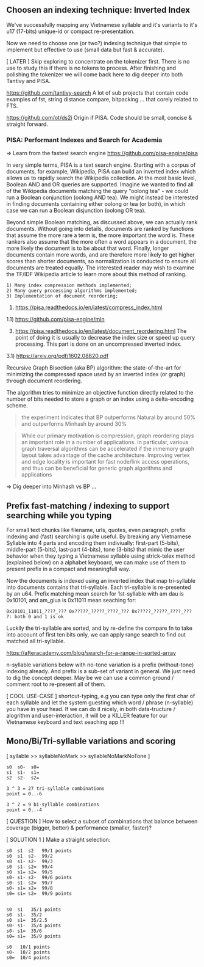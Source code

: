 ## Choosen an indexing technique: Inverted Index

We've successfully mapping any Vietnamese syllable and it's variants to it's u17 (17-bits) unique-id or compact re-presentation.

Now we need to choose one (or two?) indexing technique that simple to implement but effective to use (small data but fast & accurate).

[ LATER ] Skip exploring to concentrate on the tokenizer first. There is no use to study this if there is no tokens to process. After finishing and polishing the tokenizer we will come back here to dig deeper into both Tantivy and PISA.

https://github.com/tantivy-search
A lot of sub projects that contain code examples of fst, string distance compare, bitpacking ... that corely related to FTS.

https://github.com/ot/ds2i
Origin if PISA. Code should be small, concise & straight forward.

### PISA: Performant Indexes and Search for Academia

=> Learn from the fastest search engine https://github.com/pisa-engine/pisa

In very simple terms, PISA is a text search engine. Starting with a corpus of documents, for example, Wikipedia, PISA can build an inverted index which allows us to rapidly search the Wikipedia collection. At the most basic level, Boolean AND and OR queries are supported. Imagine we wanted to find all of the Wikipedia documents matching the query "oolong tea" - we could run a Boolean conjunction (oolong AND tea). We might instead be interested in finding documents containing either oolong or tea (or both), in which case we can run a Boolean disjunction (oolong OR tea).

Beyond simple Boolean matching, as discussed above, we can actually rank documents. Without going into details, documents are ranked by functions that assume the more rare a term is, the more important the word is. These rankers also assume that the more often a word appears in a document, the more likely the document is to be about that word. Finally, longer documents contain more words, and are therefore more likely to get higher scores than shorter documents, so normalization is conducted to ensure all documents are treated equally. The interested reader may wish to examine the TF/IDF Wikipedia article to learn more about this method of ranking.


    1) Many index compression methods implemented;
    2) Many query processing algorithms implemented;
    3) Implementation of document reordering;

1) https://pisa.readthedocs.io/en/latest/compress_index.html

1.1) https://github.com/pisa-engine/mln

3) https://pisa.readthedocs.io/en/latest/document_reordering.html
The point of doing it is usually to decrease the index size or speed up query processing. This part is done on an uncompressed inverted index.


3.1) https://arxiv.org/pdf/1602.08820.pdf 

Recursive Graph Bisection (aka BP) algorithm: the state-of-the-art for minimizing the compressed space used by an inverted index (or graph) through document reordering.

The algorithm tries to minimize an objective function directly related to the number of bits needed to store a graph or an index using a delta-encoding scheme.

> the experiment indicates that BP outperforms Natural by around 50% and outperforms Minhash by around 30%

> While our primary motivation is compression, graph reordering plays an important role in a number of applications. In particular, various graph traversal algorithms can be accelerated if the inmemory graph layout takes advantage of the cache architecture. Improving vertex and edge locality is important for fast node/link access operations, and thus can be beneficial for generic graph algorithms and applications 

=> Dig deeper into Minhash vs BP ...


## Prefix fast-matching / indexing to support searching while you typing

For small text chunks like filename, urls, quotes, even paragraph, prefix indexing and (fast) searching is quite useful. By breaking any Vietnamese Syllable into 4 parts and encoding them indiviually: first-part (5-bits), middle-part (5-bits), last-part (4-bits), tone (3-bits) that mimic the user behavior when they typing a Vietnamese syllable using strick-telex method (explained below) on a alphabet keyboard, we can make use of them to present prefix in a compact and meaningfull way.

Now the documents is indexed using an inverted index that map tri-syllable into documents contains that tri-syllable. Each tri-syllable is re-presented by an u64. Prefix matching mean search for 1st-syllable with am dau is 0x10101, and am_giua is 0x11011 mean seaching for:

`0x10101_11011_????_??? 0x?????_?????_????_??? 0x?????_?????_????_???` 
`?: both 0 and 1 is ok`

Luckily the tri-syllable are sorted, and by re-define the compare fn to take into account of first ten bits only, we can apply range search to find out matched all tri-syllable.

https://afteracademy.com/blog/search-for-a-range-in-sorted-array


n-syllable variations below with no-tone variation is a prefix (without-tone) indexing already. And prefix is a sub-set of variant in general. We just need to dig the concept deeper. May be we can use a common ground / comment root to re-present all of them.

[ COOL USE-CASE ] shortcut-typing, e.g you can type only the first char of each syllable and let the system guesting which word / phrase (n-syllable) you have in your head. If we can do it nicely, in both data-tructure / alogrithm and user-interaction, it will be a KILLER feature for our Vietnamese keyboard and text seaching app !!!


## Mono/Bi/Tri-syllable variations and scoring

[ syllable >> syllableNoMark >> syllableNoMarkNoTone ]

```
s0  s0-  s0=
s1  s1-  s1=
s2  s2-  s2=

3 ^ 3 = 27 tri-syllable combinations
point = 0..-6

3 ^ 2 = 9 bi-syllable combinations
point = 0..-4
```

[ QUESTION ] How to select a subset of combinations that balance between coverage (bigger, better) & performance (smaller, faster)?

[ SOLUTION 1 ] Make a straight selection:

```
s0  s1  s2   99/1 points
s0  s1  s2-  99/2
s0  s1- s2-  99/3
s0  s1- s2=  99/4
s0  s1= s2=  99/5
s0- s1- s2-  99/6 points
s0- s1- s2=  99/7
s0- s1= s2=  99/8
s0= s1= s2=  99/9 points


s0  s1   35/1 points
s0  s1-  35/2
s0  s1=  35/2.5
s0- s1-  35/4 points
s0- s1=  35/6
s0= s1=  35/9 points

s0   10/1 points
s0-  10/2 points
s0=  10/4 points
```